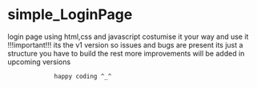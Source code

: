 # simple_LoginPage
login page using html,css and javascript
    costumise it your way and use it  
               !!!important!!!
    its the v1 version so issues and bugs are present 
    its just a structure you have to build the rest 
    more improvements will be added in upcoming versions

                 happy coding ^_^
